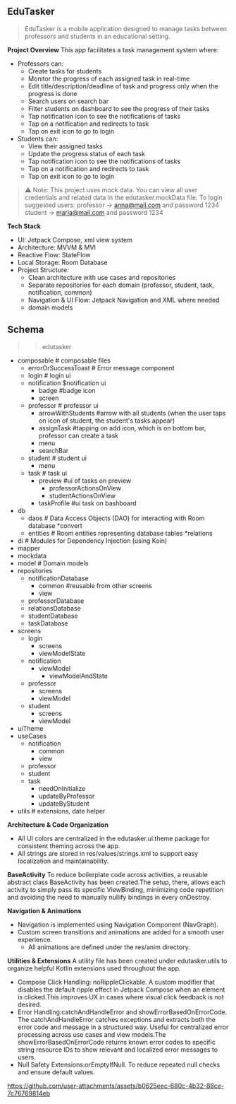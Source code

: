 ## EduTasker 

> EduTasker is a mobile application designed to manage tasks between professors and students in an educational setting.

**Project Overview**
This app facilitates a task management system where:
- Professors can:
     - Create tasks for students
     - Monitor the progress of each assigned task in real-time
     - Edit title/description/deadline of task and progress only when the progress is done
     - Search users on search bar
     - Filter students on dashboard to see the progress of their tasks
     - Tap notification icon to see the notifications of tasks
     - Tap on  a notification and redirects to task
     - Tap on exit icon to go to login
- Students can:
     - View their assigned tasks
     - Update the progress status of each task
     - Tap notification icon to see the notifications of tasks
     - Tap on  a notification and redirects to task
     - Tap on exit icon to go to login
> ⚠️ Note: This project uses mock data. You can view all user credentials and related data in the edutasker.mockData file.
To login suggested users:
professor -> anna@mail.com and password 1234
student -> maria@mail.com and password 1234

**Tech Stack**
- UI: Jetpack Compose, xml view system
- Architecture: MVVM & MVI
- Reactive Flow: StateFlow
- Local Storage: Room Database
- Project Structure:
   - Clean architecture with use cases and repositories
   - Separate repositories for each domain (professor, student, task, notification, common)
   - Navigation & UI Flow: Jetpack Navigation and XML where needed
   - domain models

## Schema

>> edutasker
* composable # composable files
    * errorOrSuccessToast  # Error message component
    * login         # login ui
    * notification  $notification ui
        *  badge #badge icon
        *  screen
    * professor  # professor ui
        * arrowWithStudents #arrow with all students (when the user taps on icon of student, the student's tasks appear)
        * assignTask #tapping on add icon, which is on bottom bar, professor can create a task
        * menu
        * searchBar
    * student  # student ui
        * menu
    * task  # task ui
        * preview #ui of tasks on preview 
            * professorActionsOnView
            * studentActionsOnView
        * taskProfile #ui task on bashboard
* db
    * daos             # Data Access Objects (DAO) for interacting with Room database
        *convert
    * entities         # Room entities representing database tables
        *relations
* di                   # Modules for Dependency Injection (using Koin)
* mapper
* mockdata
* model  # Domain models
* repositories
    * notificationDatabase
        * common #reusable from other screens
        * view
    * professorDatabase   
    * relationsDatabase
    * studentDatabase
    * taskDatabase
* screens
    * login  
        * screens
        * viewModelState
    * notification
        * viewModel
           * viewModelAndState
    * professor   
        * screens
        * viewModel
    * student   
        * screens
        * viewModel
* uiTheme
* useCases
    * notification
        * common
        * view 
    * professor   
    * student
    * task
        * needOnInitialize
        * updateByProfessor
        * updateByStudent
* utils                # extensions, date helper

  

**Architecture & Code Organization**
- All UI colors are centralized in the edutasker.ui.theme package for consistent theming across the app.
- All strings are stored in res/values/strings.xml to support easy localization and maintainability.

**BaseActivity**
To reduce boilerplate code across activities, a reusable abstract class BaseActivity has been created.The setup, there, allows each activity to simply pass its specific ViewBinding, minimizing code repetition and avoiding the need to manually nullify bindings in every onDestroy.

**Navigation & Animations**
- Navigation is implemented using Navigation Component (NavGraph).
- Custom screen transitions and animations are added for a smooth user experience.
   - All animations are defined under the res/anim directory.

**Utilities & Extensions**
A utility file has been created under edutasker.utils to organize helpful Kotlin extensions used throughout the app.
- Compose Click Handling: noRippleClickable. A custom modifier that disables the default ripple effect in Jetpack Compose when an element is clicked.This improves UX in cases where visual click feedback is not desired.
- Error Handling:catchAndHandleError and showErrorBasedOnErrorCode. The catchAndHandleError catches exceptions and extracts both the error code and message in a structured way. Useful for centralized error processing across use cases and view models.The showErrorBasedOnErrorCode returns known error codes to specific string resource IDs to show relevant and localized error messages to users.
- Null Safety Extensions:orEmptyIfNull. To reduce repeated null checks and ensure default values.

  

https://github.com/user-attachments/assets/b0625eec-680c-4b32-88ce-7c76769814eb



